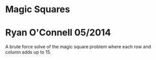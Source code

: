Magic Squares 
=============

Ryan O'Connell
05/2014
=============

A brute force solve of the magic square problem where each row and column adds up to 15.
